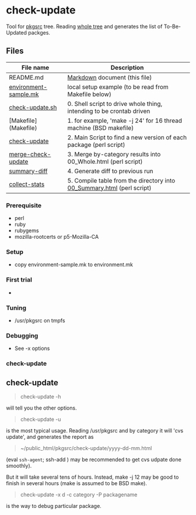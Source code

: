 # check-update

Tool for [pkgsrc](http://www.netbsd.org/docs/software/packages.html)
tree. Reading [whole tree](http://cvsweb.netbsd.org/bsdweb.cgi/pkgsrc/)
and generates the list of To-Be-Updated packges.

## Files

File name  | Description
---------- | -------------
README.md	      |   [Markdown](https://help.github.com/articles/markdown-basics/) document  (this file)
[environment-sample.mk](environment-sample.mk) |  local setup example (to be read from Makefile below)
[check-update.sh](check-update.sh)| 0. Shell script to drive whole thing, intending to be crontab driven								 
[Makefile]          (Makefile)           | 1. for example,  'make -j 24' for 16 thread machine (BSD makefile)
[check-update](check-update)             | 2.  Main Script to find a new version of each package  (perl script) 
[merge-check-update](merge-check-update) | 3. Merge by-category results into 00_Whole.html  (perl script) 
[summary-diff](summary-diff)             | 4. Generate diff to previous run
[collect-stats](collect-stats)	         | 5. Compile table from the directory into [00_Summary.html](http://www.ki.nu/~makoto/pkgsrc/check-update/00_Summary.html)  (perl script) 

### Prerequisite
  - perl
  - ruby
  - rubygems
  - mozilla-rootcerts or p5-Mozilla-CA
  
### Setup
  - copy environment-sample.mk to environment.mk
### First trial
  - 
### Tuning
  - /usr/pkgsrc on tmpfs

### Debugging
  - See -x options

### check-update
## check-update
>  check-update -h

will tell you the other options.

>  check-update -u

is the most typical usage. Reading /usr/pkgsrc and by category
it will 'cvs update', and generates the report as

>  ~/public_html/pkgsrc/check-update/yyyy-dd-mm.html

(eval `ssh-agent`; ssh-add ) may be recommended to get
cvs udpate done smoothly).

But it will take several tens of hours.
Instead, make -j 12 may be good to finish in several hours
(make is assumed to be BSD make).

>  check-update -x d -c category -P packagename

is the way to debug particular package.
